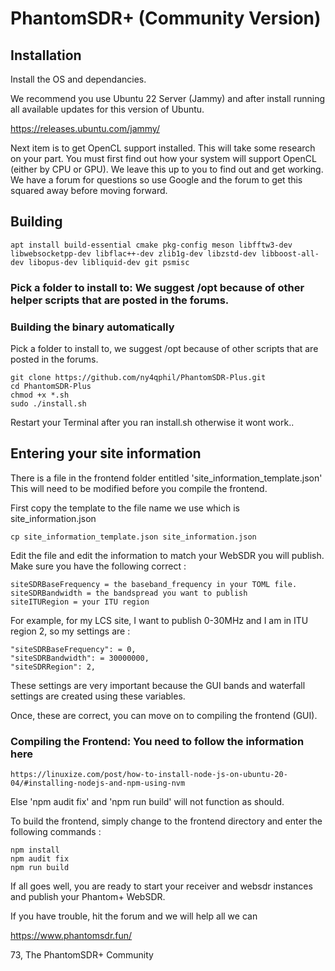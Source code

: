 # PhantomSDR+ (Community Version)

## Installation

Install the OS and dependancies.

We recommend you use Ubuntu 22 Server (Jammy) and after install running all available updates for this version of Ubuntu.

https://releases.ubuntu.com/jammy/

Next item is to get OpenCL support installed. This will take some research on your part. You must first find out how your system will
support OpenCL (either by CPU or GPU). We leave this up to you to find out and get working. We have a forum for questions so use Google
and the forum to get this squared away before moving forward.

## Building
```
apt install build-essential cmake pkg-config meson libfftw3-dev libwebsocketpp-dev libflac++-dev zlib1g-dev libzstd-dev libboost-all-dev libopus-dev libliquid-dev git psmisc
```

### Pick a folder to install to: We suggest /opt because of other helper scripts that are posted in the forums.

### Building the binary automatically
Pick a folder to install to, we suggest /opt because of other scripts that are posted in the forums.

```
git clone https://github.com/ny4qphil/PhantomSDR-Plus.git
cd PhantomSDR-Plus
chmod +x *.sh
sudo ./install.sh
```
Restart your Terminal after you ran install.sh otherwise it wont work..

## Entering your site information
There is a file in the frontend folder entitled 'site_information_template.json' This will need to be modified before you compile the frontend.

First copy the template to the file name we use which is site_information.json
```
cp site_information_template.json site_information.json
```
Edit the file and edit the information to match your WebSDR you will publish. Make sure you have the following correct :
```
siteSDRBaseFrequency = the baseband_frequency in your TOML file.
siteSDRBandwidth = the bandspread you want to publish
siteITURegion = your ITU region
```
For example, for my LCS site, I want to publish 0-30MHz and I am in ITU region 2, so my settings are :
```
"siteSDRBaseFrequency": = 0,
"siteSDRBandwidth": = 30000000,
"siteSDRRegion": 2,
```
These settings are very important because the GUI bands and waterfall settings are created using these variables.

Once, these are correct, you can move on to compiling the frontend (GUI).

### Compiling the Frontend: You need to follow the information here
```
https://linuxize.com/post/how-to-install-node-js-on-ubuntu-20-04/#installing-nodejs-and-npm-using-nvm
```
Else 'npm audit fix' and 'npm run build' will not function as should.

To build the frontend, simply change to the frontend directory and enter the following commands :
```
npm install
npm audit fix
npm run build
```

If all goes well, you are ready to start your receiver and websdr instances and publish your Phantom+ WebSDR.

If you have trouble, hit the forum and we will help all we can

https://www.phantomsdr.fun/

73,
The PhantomSDR+ Community


